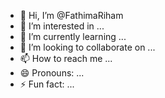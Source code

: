 - 👋 Hi, I’m @FathimaRiham
- 👀 I’m interested in ...
- 🌱 I’m currently learning ...
- 💞️ I’m looking to collaborate on ...
- 📫 How to reach me ...
- 😄 Pronouns: ...
- ⚡ Fun fact: ...

<!---
FathimaRiham/FathimaRiham is a ✨ special ✨ repository because its `README.md` (this file) appears on your GitHub profile.
You can click the Preview link to take a look at your changes.
--->
